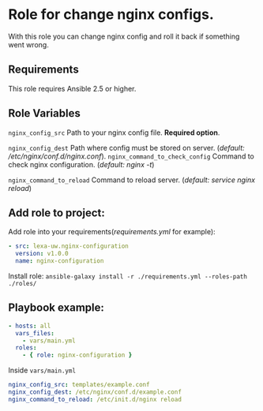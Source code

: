 Role for change nginx configs. 
==============================

With this role you can change nginx config and roll it back
if something went wrong.

Requirements
------------

This role requires Ansible 2.5 or higher.

Role Variables
--------------

`nginx_config_src`
Path to your nginx config file. **Required option**.

`nginx_config_dest`
Path where config must be stored on server. (_default: /etc/nginx/conf.d/nginx.conf_).
`nginx_command_to_check_config`
Command to check nginx configuration. (_default: nginx -t_)

`nginx_command_to_reload`
Command to reload server. (_default: service nginx reload_)

Add role to project:
----------------
Add role into your requirements(_requirements.yml_ for example):
```yaml
- src: lexa-uw.nginx-configuration
  version: v1.0.0
  name: nginx-configuration
```

Install role: `ansible-galaxy install -r ./requirements.yml --roles-path ./roles/`

Playbook example:
----------------

```yaml
- hosts: all
  vars_files:
    - vars/main.yml
  roles:
    - { role: nginx-configuration }
```

Inside `vars/main.yml`
```yaml
nginx_config_src: templates/example.conf
nginx_config_dest: /etc/nginx/conf.d/example.conf
nginx_command_to_reload: /etc/init.d/nginx reload
```